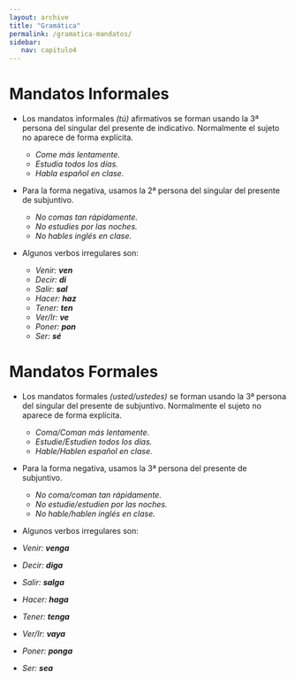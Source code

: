 ```yaml
---
layout: archive
title: "Gramática"
permalink: /gramatica-mandatos/
sidebar:
   nav: capitulo4
---
```

# Mandatos Informales
- Los mandatos informales _(tú)_ afirmativos se forman usando la 3ª persona del singular del presente de indicativo. Normalmente el sujeto no aparece de forma explícita.
  - _Come más lentamente._
  - _Estudia todos los días._
  - _Habla español en clase._

- Para la forma negativa, usamos la 2ª persona del singular del presente de subjuntivo.
  - _No comas tan rápidamente._
  - _No estudies por las noches._
  - _No hables inglés en clase._

- Algunos verbos irregulares son:
  - _Venir: **ven**_  
  - _Decir: **di**_  
  - _Salir: **sal**_  
  - _Hacer: **haz**_  
  - _Tener: **ten**_  
  - _Ver/Ir: **ve**_  
  - _Poner: **pon**_  
  - _Ser: **sé**_  


# Mandatos Formales
- Los mandatos formales _(usted/ustedes)_ se forman usando la 3ª persona del singular del presente de subjuntivo. Normalmente el sujeto no aparece de forma explícita.
  - _Coma/Coman más lentamente._
  - _Estudie/Estudien todos los días._
  - _Hable/Hablen español en clase._

- Para la forma negativa, usamos la 3ª persona del presente de subjuntivo.
  - _No coma/coman tan rápidamente._
  - _No estudie/estudien por las noches._
  - _No hable/hablen inglés en clase._   

- Algunos verbos irregulares son:
 - _Venir: **venga**_
 - _Decir: **diga**_
 - _Salir: **salga**_
 - _Hacer: **haga**_
 - _Tener: **tenga**_
 - _Ver/Ir: **vaya**_
 - _Poner: **ponga**_
 - _Ser: **sea**_
